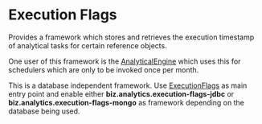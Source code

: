 # Execution Flags

Provides a framework which stores and retrieves the execution timestamp of analytical tasks for certain reference objects.

One user of this framework is the [AnalyticalEngine](../scheduler/AnalyticalEngine.java) which uses this for
schedulers which are only to be invoked once per month.

This is a database independent framework. Use [ExecutionFlags](ExecutionFlags.java) as main entry point and
enable either **biz.analytics.execution-flags-jdbc** or **biz.analytics.execution-flags-mongo** as framework
depending on the database being used.  
